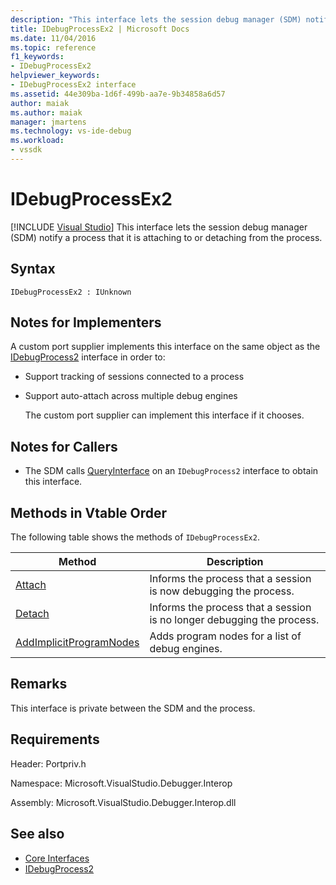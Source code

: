 ```yaml
---
description: "This interface lets the session debug manager (SDM) notify a process that it is attaching to or detaching from the process."
title: IDebugProcessEx2 | Microsoft Docs
ms.date: 11/04/2016
ms.topic: reference
f1_keywords:
- IDebugProcessEx2
helpviewer_keywords:
- IDebugProcessEx2 interface
ms.assetid: 44e309ba-1d6f-499b-aa7e-9b34858a6d57
author: maiak
ms.author: maiak
manager: jmartens
ms.technology: vs-ide-debug
ms.workload:
- vssdk
---
```

# IDebugProcessEx2

 [!INCLUDE [Visual Studio](~/includes/applies-to-version/vs-windows-only.md)]
This interface lets the session debug manager (SDM) notify a process that it is attaching to or detaching from the process.

## Syntax

```
IDebugProcessEx2 : IUnknown
```

## Notes for Implementers
 A custom port supplier implements this interface on the same object as the [IDebugProcess2](../../../extensibility/debugger/reference/idebugprocess2.md) interface in order to:

- Support tracking of sessions connected to a process

- Support auto-attach across multiple debug engines

  The custom port supplier can implement this interface if it chooses.

## Notes for Callers

- The SDM calls [QueryInterface](/cpp/atl/queryinterface) on an `IDebugProcess2` interface to obtain this interface.

## Methods in Vtable Order
 The following table shows the methods of `IDebugProcessEx2`.

|Method|Description|
|------------|-----------------|
|[Attach](../../../extensibility/debugger/reference/idebugprocessex2-attach.md)|Informs the process that a session is now debugging the process.|
|[Detach](../../../extensibility/debugger/reference/idebugprocessex2-detach.md)|Informs the process that a session is no longer debugging the process.|
|[AddImplicitProgramNodes](../../../extensibility/debugger/reference/idebugprocessex2-addimplicitprogramnodes.md)|Adds program nodes for a list of debug engines.|

## Remarks
 This interface is private between the SDM and the process.

## Requirements
 Header: Portpriv.h

 Namespace: Microsoft.VisualStudio.Debugger.Interop

 Assembly: Microsoft.VisualStudio.Debugger.Interop.dll

## See also
- [Core Interfaces](../../../extensibility/debugger/reference/core-interfaces.md)
- [IDebugProcess2](../../../extensibility/debugger/reference/idebugprocess2.md)
